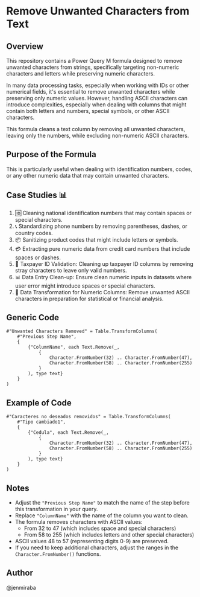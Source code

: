 # Remove Unwanted Characters from Text

## Overview

This repository contains a Power Query M formula designed to remove unwanted characters from strings, specifically targeting non-numeric characters and letters while preserving numeric characters.

In many data processing tasks, especially when working with IDs or other numerical fields, it's essential to remove unwanted characters while preserving only numeric values. However, handling ASCII characters can introduce complexities, especially when dealing with columns that might contain both letters and numbers, special symbols, or other ASCII characters.

This formula cleans a text column by removing all unwanted characters, leaving only the numbers, while excluding non-numeric ASCII characters.

## Purpose of the Formula

This is particularly useful when dealing with identification numbers, codes, or any other numeric data that may contain unwanted characters.

## Case Studies 📊

1. 🆔 Cleaning national identification numbers that may contain spaces or special characters.
2. 📞 Standardizing phone numbers by removing parentheses, dashes, or country codes.
3. 📦 Sanitizing product codes that might include letters or symbols.
4. 💳 Extracting pure numeric data from credit card numbers that include spaces or dashes.
5. 🧾 Taxpayer ID Validation: Cleaning up taxpayer ID columns by removing stray characters to leave only valid numbers.
6. 📊 Data Entry Clean-up: Ensure clean numeric inputs in datasets where user error might introduce spaces or special characters.
7. 🔢 Data Transformation for Numeric Columns: Remove unwanted ASCII characters in preparation for statistical or financial analysis.


## Generic Code

```
#"Unwanted Characters Removed" = Table.TransformColumns(
    #"Previous Step Name",
    {
        {"ColumnName", each Text.Remove(_, 
            {
                Character.FromNumber(32) .. Character.FromNumber(47),
                Character.FromNumber(58) .. Character.FromNumber(255)
            }
        ), type text}
    }
)
```

## Example of Code

```
#"Caracteres no deseados removidos" = Table.TransformColumns(
    #"Tipo cambiado1", 
    {
        {"Cedula", each Text.Remove(_, 
            {
                Character.FromNumber(32) .. Character.FromNumber(47),
                Character.FromNumber(58) .. Character.FromNumber(255)
            }
        ), type text}
    }
)
```

## Notes

- Adjust the `"Previous Step Name"` to match the name of the step before this transformation in your query.
- Replace `"ColumnName"` with the name of the column you want to clean.
- The formula removes characters with ASCII values:
  - From 32 to 47 (which includes space and special characters)
  - From 58 to 255 (which includes letters and other special characters)
- ASCII values 48 to 57 (representing digits 0-9) are preserved.
- If you need to keep additional characters, adjust the ranges in the `Character.FromNumber()` functions.

## Author
@jenmiraba

